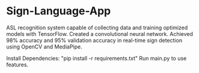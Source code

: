 # Sign-Language-App
ASL recognition system capable of collecting data and training optimized models with TensorFlow. 
Created a convolutional neural network. Achieved 98% accuracy and 95% validation accuracy in real-time sign detection using OpenCV and MediaPipe.

Install Dependencies: "pip install -r requirements.txt"
Run main.py to use features.
